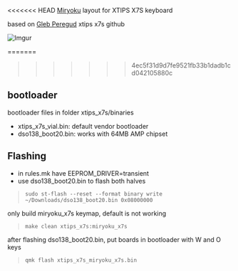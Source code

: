 <<<<<<< HEAD
[Miryoku](https://github.com/manna-harbour/miryoku) layout for XTIPS X7S keyboard

based on [Gleb Peregud](https://github.com/gleber/qmk_firmware/tree/master/keyboards/xtips_x7s]) xtips x7s github

![Imgur](https://imgur.com/PTDFZXI)

=======
>>>>>>> 4ec5f31d9d7fe9521fb33b1dadb1cd042105880c
## bootloader
bootloader files in folder xtips_x7s/binaries

- xtips_x7s_vial.bin: default vendor bootloader
- dso138_boot20.bin: works with 64MB AMP chipset

## Flashing

- in rules.mk have EEPROM_DRIVER=transient 
- use dso138_boot20.bin to flash both halves

>`sudo st-flash --reset --format binary write ~/Downloads/dso138_boot20.bin 0x08000000`

only build miryoku_x7s keymap, default is not working

>`make clean xtips_x7s:miryoku_x7s`

after flashing dso138_boot20.bin, put boards in bootloader with W and O keys

>`qmk flash xtips_x7s_miryoku_x7s.bin`
